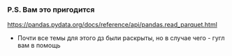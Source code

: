 ### P.S. Вам это пригодится
https://pandas.pydata.org/docs/reference/api/pandas.read_parquet.html

- Почти все темы для этого дз были раскрыты, но в случае чего - гугл вам в помощь